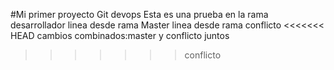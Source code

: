 #Mi primer proyecto Git devops
Esta es una prueba en la rama desarrollador
linea desde rama Master
linea desde rama conflicto
<<<<<<< HEAD
cambios combinados:master y conflicto juntos
>>>>>>> conflicto
